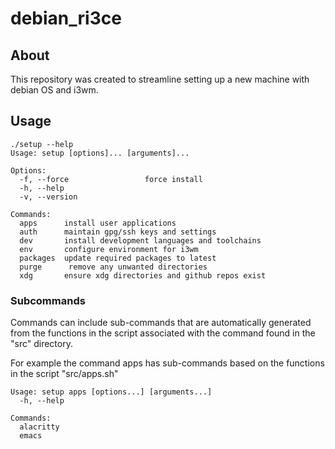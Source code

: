 # debian_ri3ce
## About
This repository was created to streamline setting up a new machine with debian OS and i3wm.

## Usage

``` text
./setup --help
Usage: setup [options]... [arguments]...

Options:
  -f, --force                 force install
  -h, --help
  -v, --version

Commands:
  apps      install user applications
  auth      maintain gpg/ssh keys and settings
  dev       install development languages and toolchains
  env       configure environment for i3wm
  packages  update required packages to latest
  purge      remove any unwanted directories
  xdg       ensure xdg directories and github repos exist
```

### Subcommands
Commands can include sub-commands that are automatically generated from the functions in the script associated with the command found in the "src" directory.

For example the command apps has sub-commands based on the functions in the script "src/apps.sh"
``` text
Usage: setup apps [options...] [arguments...]
  -h, --help

Commands:
  alacritty
  emacs
```
